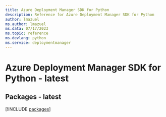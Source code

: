 ```yaml
---
title: Azure Deployment Manager SDK for Python
description: Reference for Azure Deployment Manager SDK for Python
author: lmazuel
ms.author: lmazuel
ms.data: 07/17/2023
ms.topic: reference
ms.devlang: python
ms.service: deploymentmanager
---
```

# Azure Deployment Manager SDK for Python - latest
## Packages - latest
[!INCLUDE [packages](deployment-manager-index.md)]